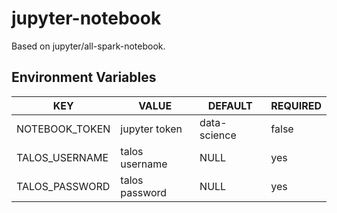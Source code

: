 # jupyter-notebook

Based on jupyter/all-spark-notebook.

## Environment Variables

| KEY | VALUE | DEFAULT | REQUIRED |
| --- | ----- | ------- | -------- |
| NOTEBOOK_TOKEN | jupyter token | data-science | false |
| TALOS_USERNAME | talos username | NULL | yes |
| TALOS_PASSWORD | talos password | NULL | yes |
